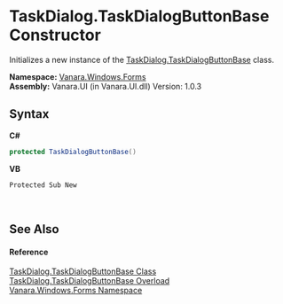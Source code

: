# TaskDialog.TaskDialogButtonBase Constructor 
 

Initializes a new instance of the <a href="0d000645-81f6-42fb-27aa-bb7efd7b0c14">TaskDialog.TaskDialogButtonBase</a> class.

**Namespace:**&nbsp;<a href="c580cf52-4028-70db-28d0-f9b1abc03861">Vanara.Windows.Forms</a><br />**Assembly:**&nbsp;Vanara.UI (in Vanara.UI.dll) Version: 1.0.3

## Syntax

**C#**<br />
``` C#
protected TaskDialogButtonBase()
```

**VB**<br />
``` VB
Protected Sub New
```

<br />

## See Also


#### Reference
<a href="0d000645-81f6-42fb-27aa-bb7efd7b0c14">TaskDialog.TaskDialogButtonBase Class</a><br /><a href="8ce7cc3f-b688-f5e9-c412-50806a95c5b0">TaskDialog.TaskDialogButtonBase Overload</a><br /><a href="c580cf52-4028-70db-28d0-f9b1abc03861">Vanara.Windows.Forms Namespace</a><br />